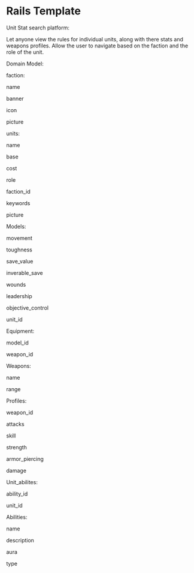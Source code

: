 # Rails Template
Unit Stat search platform:

Let anyone view the rules for individual units, along with there stats and weapons profiles. Allow the user to navigate based on the faction and the role of the unit.

Domain Model:

faction:

name

banner

icon

picture

 

units:

name

base

cost

role

faction_id

keywords

picture

 

Models:

movement

toughness

save_value

inverable_save

wounds

leadership

objective_control

unit_id

 

Equipment:

model_id

weapon_id

 

Weapons:

name

range

 

Profiles:

weapon_id

attacks

skill

strength

armor_piercing

damage

 

Unit_abilites:

ability_id

unit_id

 

Abilities:

name

description

aura

type
